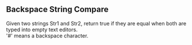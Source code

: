 ##  Backspace String Compare

Given two strings Str1 and Str2, return true if they are equal when both are typed into empty text editors. <br />
'#' means a backspace character.
